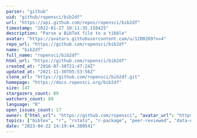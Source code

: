 ```yaml
---
parser: "github"
uid: "github/ropensci/bib2df"
url: "https://api.github.com/repos/ropensci/bib2df"
timestamp: "2022-01-27 10:11:35.158425"
description: "Parse a BibTeX file to a tibble"
avatar: "https://avatars.githubusercontent.com/u/1200269?v=4"
repo_url: "https://github.com/ropensci/bib2df"
name: "bib2df"
full_name: "ropensci/bib2df"
html_url: "https://github.com/ropensci/bib2df"
created_at: "2016-07-30T21:47:24Z"
updated_at: "2021-11-30T05:53:56Z"
clone_url: "https://github.com/ropensci/bib2df.git"
homepage: "https://docs.ropensci.org/bib2df"
size: 147
stargazers_count: 89
watchers_count: 89
language: "R"
open_issues_count: 17
owner: {"html_url": "https://github.com/ropensci", "avatar_url": "https://avatars.githubusercontent.com/u/1200269?v=4", "login": "ropensci", "type": "Organization"}
topics: ["bibtex", "r", "rstats", "r-package", "peer-reviewed", "data-extraction"]
date: "2023-04-22 14:19:44.380541"
---
```

